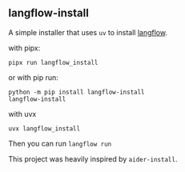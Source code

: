 ## langflow-install

A simple installer that uses `uv` to install [langflow](langflow.org). 

with pipx:

    pipx run langflow_install

or with pip run:

    python -m pip install langflow-install
    langflow-install

with uvx

    uvx langflow_install


Then you can run `langflow run`

This project was heavily inspired by `aider-install`.
